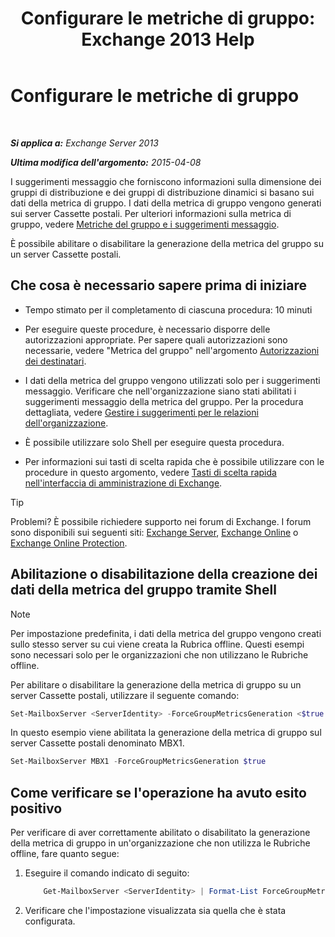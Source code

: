 ﻿---
title: 'Configurare le metriche di gruppo: Exchange 2013 Help'
TOCTitle: Configurare le metriche di gruppo
ms:assetid: 76ccd6a7-e2ec-42f4-9ab3-e8cc257ac896
ms:mtpsurl: https://technet.microsoft.com/it-it/library/JJ649327(v=EXCHG.150)
ms:contentKeyID: 50481000
ms.date: 05/22/2018
mtps_version: v=EXCHG.150
ms.translationtype: MT
---

# Configurare le metriche di gruppo

 

_**Si applica a:** Exchange Server 2013_

_**Ultima modifica dell'argomento:** 2015-04-08_

I suggerimenti messaggio che forniscono informazioni sulla dimensione dei gruppi di distribuzione e dei gruppi di distribuzione dinamici si basano sui dati della metrica di gruppo. I dati della metrica di gruppo vengono generati sui server Cassette postali. Per ulteriori informazioni sulla metrica di gruppo, vedere [Metriche del gruppo e i suggerimenti messaggio](group-metrics-and-https://docs.microsoft.com/it-it/exchange/clients-and-mobile-in-exchange-online/mailtips/mailtips).

È possibile abilitare o disabilitare la generazione della metrica del gruppo su un server Cassette postali.

## Che cosa è necessario sapere prima di iniziare

  - Tempo stimato per il completamento di ciascuna procedura: 10 minuti

  - Per eseguire queste procedure, è necessario disporre delle autorizzazioni appropriate. Per sapere quali autorizzazioni sono necessarie, vedere "Metrica del gruppo" nell'argomento [Autorizzazioni dei destinatari](recipients-permissions-exchange-2013-help.md).

  - I dati della metrica del gruppo vengono utilizzati solo per i suggerimenti messaggio. Verificare che nell'organizzazione siano stati abilitati i suggerimenti messaggio della metrica del gruppo. Per la procedura dettagliata, vedere [Gestire i suggerimenti per le relazioni dell'organizzazione](https://docs.microsoft.com/it-it/exchange/clients-and-mobile-in-exchange-online/mailtips/manage-mailtips-for-organization-relationships).

  - È possibile utilizzare solo Shell per eseguire questa procedura.

  - Per informazioni sui tasti di scelta rapida che è possibile utilizzare con le procedure in questo argomento, vedere [Tasti di scelta rapida nell'interfaccia di amministrazione di Exchange](keyboard-shortcuts-in-the-exchange-admin-center-exchange-online-protection-help.md).


> [!TIP]
> Problemi? È possibile richiedere supporto nei forum di Exchange. I forum sono disponibili sui seguenti siti: <A href="https://go.microsoft.com/fwlink/p/?linkid=60612">Exchange Server</A>, <A href="https://go.microsoft.com/fwlink/p/?linkid=267542">Exchange Online</A> o <A href="https://go.microsoft.com/fwlink/p/?linkid=285351">Exchange Online Protection</A>.



## Abilitazione o disabilitazione della creazione dei dati della metrica del gruppo tramite Shell


> [!NOTE]
> Per impostazione predefinita, i dati della metrica del gruppo vengono creati sullo stesso server su cui viene creata la Rubrica offline. Questi esempi sono necessari solo per le organizzazioni che non utilizzano le Rubriche offline.



Per abilitare o disabilitare la generazione della metrica di gruppo su un server Cassette postali, utilizzare il seguente comando:

```powershell
Set-MailboxServer <ServerIdentity> -ForceGroupMetricsGeneration <$true | $false>
```

In questo esempio viene abilitata la generazione della metrica di gruppo sul server Cassette postali denominato MBX1.

```powershell
Set-MailboxServer MBX1 -ForceGroupMetricsGeneration $true
```

## Come verificare se l'operazione ha avuto esito positivo

Per verificare di aver correttamente abilitato o disabilitato la generazione della metrica di gruppo in un'organizzazione che non utilizza le Rubriche offline, fare quanto segue:

1.  Eseguire il comando indicato di seguito:
    
    ```powershell
        Get-MailboxServer <ServerIdentity> | Format-List ForceGroupMetricsGeneration
    ```

2.  Verificare che l'impostazione visualizzata sia quella che è stata configurata.

